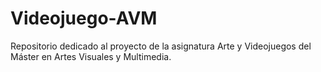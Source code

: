 # Videojuego-AVM
Repositorio dedicado al proyecto de la asignatura Arte y Videojuegos del Máster en Artes Visuales y Multimedia.
